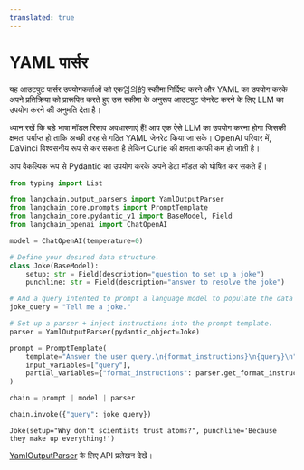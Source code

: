 ```yaml
---
translated: true
---
```


# YAML पार्सर

यह आउटपुट पार्सर उपयोगकर्ताओं को एक임의的 स्कीमा निर्दिष्ट करने और YAML का उपयोग करके अपने प्रतिक्रिया को प्रारूपित करते हुए उस स्कीमा के अनुरूप आउटपुट जेनरेट करने के लिए LLM का उपयोग करने की अनुमति देता है।

ध्यान रखें कि बड़े भाषा मॉडल रिसाव अवधारणाएं हैं! आप एक ऐसे LLM का उपयोग करना होगा जिसकी क्षमता पर्याप्त हो ताकि अच्छी तरह से गठित YAML जेनरेट किया जा सके। OpenAI परिवार में, DaVinci विश्वसनीय रूप से कर सकता है लेकिन Curie की क्षमता काफी कम हो जाती है।

आप वैकल्पिक रूप से Pydantic का उपयोग करके अपने डेटा मॉडल को घोषित कर सकते हैं।

```python
from typing import List

from langchain.output_parsers import YamlOutputParser
from langchain_core.prompts import PromptTemplate
from langchain_core.pydantic_v1 import BaseModel, Field
from langchain_openai import ChatOpenAI
```

```python
model = ChatOpenAI(temperature=0)
```

```python
# Define your desired data structure.
class Joke(BaseModel):
    setup: str = Field(description="question to set up a joke")
    punchline: str = Field(description="answer to resolve the joke")
```

```python
# And a query intented to prompt a language model to populate the data structure.
joke_query = "Tell me a joke."

# Set up a parser + inject instructions into the prompt template.
parser = YamlOutputParser(pydantic_object=Joke)

prompt = PromptTemplate(
    template="Answer the user query.\n{format_instructions}\n{query}\n",
    input_variables=["query"],
    partial_variables={"format_instructions": parser.get_format_instructions()},
)

chain = prompt | model | parser

chain.invoke({"query": joke_query})
```

```output
Joke(setup="Why don't scientists trust atoms?", punchline='Because they make up everything!')
```

[YamlOutputParser](https://api.python.langchain.com/en/latest/output_parsers/langchain.output_parsers.yaml.YamlOutputParser.html#langchain.output_parsers.yaml.YamlOutputParser) के लिए API प्रलेखन देखें।

